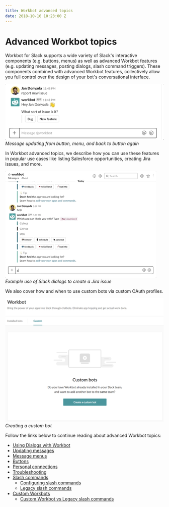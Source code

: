 ```yaml
---
title: Workbot advanced topics
date: 2018-10-16 10:23:00 Z
---
```


# Advanced Workbot topics
Workbot for Slack supports a wide variety of Slack's interactive components (e.g. buttons, menus) as well as advanced Workbot features (e.g. updating messages, posting dialogs, slash command triggers). These components combined with advanced Workbot features, collectively allow you full control over the design of your bot's conversational interface.

![Update message example](/assets/images/workbot/workbot-update-message/update-message-example.gif)
*Message updating from button, menu, and back to button again*

In Workbot advanced topics, we describe how you can use these features in popular use cases like listing Salesforce opportunities, creating Jira issues, and more.

![Invoke, post, execute](/assets/images/workbot/workbot-dialogs/invoke-post-execute.gif)
*Example use of Slack dialogs to create a Jira issue*

We also cover how and when to use custom bots via custom OAuth profiles.

![Create a custom bot](/assets/images/workbot/workbot-slash-commands/create-custom-bot.png)
*Creating a custom bot*

Follow the links below to continue reading about advanced Workbot topics:
* [Using Dialogs with Workbot](/workbot/using-dialogs-with-workbot.md)
* [Updating messages](/workbot/workbot-update-message.md)
* [Message menus](/workbot/workbot-message-menus.md)
* [Buttons](/workbot/workbot-buttons.md)
* [Personal connections](/workbot/workbot-latebinding.md)
* [Troubleshooting](/workbot/workbot-troubleshooting.md)
* [Slash commands](/workbot/configuring-slash-commands.md)
  * [Configuring slash commands](/workbot/configuring-slash-commands.md)
  * [Legacy slash commands](/workbot/legacy-slash-commands.md)
* [Custom Workbots](/workbot/workbot-custom-bots.md)
    * [Custom Workbot vs Legacy slash commands](/workbot/custom-workbot-vs-legacy-slash-commands.md)
